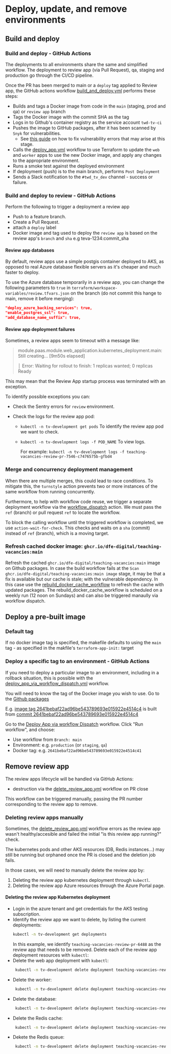 # Deploy, update, and remove environments

## Build and deploy

### Build and deploy - GitHub Actions

The deployments to all environments share the same and simplified workflow. The deployment to review app (via Pull Request), qa, staging and production go through the CI/CD pipeline.

Once the PR has been merged to main or a `deploy` tag applied to Review app, the GitHub actions workflow [build_and_deploy.yml](../.github/workflows/build_and_deploy.yml) performs these steps:

- Builds and tags a Docker image from code in the `main` (staging, prod and qa) or `review app` branch
- Tags the Docker image with the commit SHA as the tag
- Logs in to Github's container registry as the service account `twd-tv-ci`
- Pushes the image to GitHub packages, after it has been scanned by `Snyk` for vulnerabilities.
    - See [this guide](/documentation/operations/infrastructure/docker.md#docker-image-scan) on how to fix vulnerability errors that may arise at this stage.
- Calls the [deploy_app.yml](../.github/workflows/deploy_app.yml) workflow to use Terraform to update the `web` and `worker` apps to use the new Docker image, and apply any changes to the appropriate environment.
- Runs a smoke test against the deployed environment
- If deployment (push) is to the main branch, performs `Post Deployment`
- Sends a Slack notification to the `#twd_tv_dev` channel - success or failure.

### Build and deploy to review - GitHub Actions

Perform the following to trigger a deployment a review app

- Push to a feature branch.
- Create a Pull Request.
- attach a `deploy` label
- Docker image and tag used to deploy the `review app` is based on the review app's `branch` and `sha` e.g teva-1234:commit_sha

#### Review app databases
By default, review apps use a simple postgis container deployed to AKS, as opposed to real Azure database flexible servers as it's cheaper and much faster to deploy.

To use the Azure database temporarily in a review app, you can change the following parameters to `true` in `terraform/workspace-variables/review.tfvars.json` on the branch (do not commit this hange to main, remove it before merging):

```json
"deploy_azure_backing_services": true,
"enable_postgres_ssl": true,
"add_database_name_suffix": true,
```
#### Review app deployment failures

Sometimes, a review apps seem to timeout with a message like:

> module.paas.module.web_application.kubernetes_deployment.main: Still creating... [9m50s elapsed]
>
> │ Error: Waiting for rollout to finish: 1 replicas wanted; 0 replicas Ready

This may mean that the Review App startup process was terminated with an exception.

To identify possible exceptions you can:

- Check the Sentry errors for `review` environment.

- Check the logs for the review app pod:
  - `kubectl -n tv-development get pods` To identify the review app pod we want to check.
  - `kubectl -n tv-development logs -f POD_NAME` To view logs.

     For example: `kubectl -n tv-development logs -f teaching-vacancies-review-pr-7546-c7476575b-gfbd4`

### Merge and concurrency deployment management
When there are multiple merges, this could lead to race conditions. To mitigate this, the `turnstyle` action prevents two or more instances of the same workflow from running concurrently.

Furthermore, to help with workflow code reuse, we trigger a separate deployment workflow via the [workflow_dispatch](https://docs.github.com/en/actions/reference/events-that-trigger-workflows#workflow_dispatch) action. We must pass the `ref` (branch) or pull request `ref` to locate the workflow.

To block the calling workflow until the triggered workflow is completed, we use `action-wait-for-check`. This checks and waits on a `sha` (commit) instead of `ref` (branch), which is a moving target.


### Refresh cached docker image: `ghcr.io/dfe-digital/teaching-vacancies:main`

Refresh the cached `ghcr.io/dfe-digital/teaching-vacancies:main` image on Github packages. In case the build workflow fails at the `Scan ghcr.io/dfe-digital/teaching-vacancies:main image` stage, it may be that a fix is available but our cache is stale; with the vulnerable dependency. In this case use the [rebuild_docker_cache_workflow](../.github/workflows/rebuild_docker_cache.yml) to refresh the cache with updated packages. The rebuild_docker_cache_workflow is scheduled on a weekly run (12 noon on Sundays) and can also be triggered manaully via workflow dispatch.


## Deploy a pre-built image

### Default tag

If no docker image tag is specified, the makefile defaults to using the `main` tag - as specified in the makfile's `terraform-app-init:` target

### Deploy a specific tag to an environment - GitHub Actions

If you need to deploy a particular image to an environment, including in a rollback situation, this is possible with the [deploy_app_via_workflow_dispatch.yml](/.github/workflows/deploy_app_via_workflow_dispatch.yml) workflow.

You will need to know the tag of the Docker image you wish to use. Go to the [Github packages](https://github.com/DFE-Digital/teaching-vacancies/pkgs/container/teaching-vacancies)

E.g. [image tag 2641bebaf22ad96be543789693e015922e4514c4](https://hub.docker.com/layers/dfedigital/teaching-vacancies/2641bebaf22ad96be543789693e015922e4514c4/images/sha256-804c11e347b156a65c4ffe504e11e97917550d3ea11fed4e1697fdfc3725f3f7?context=explore)
is built from [commit 2641bebaf22ad96be543789693e015922e4514c4](https://github.com/DFE-Digital/teaching-vacancies/commit/2641bebaf22ad96be543789693e015922e4514c4)

Go to the [Deploy App via workflow Dispatch](https://github.com/DFE-Digital/teaching-vacancies/actions/workflows/deploy_app_via_workflow_dispatch.yml) workflow.
Click "Run workflow", and choose:
- Use workflow from `Branch: main`
- Environment: e.g. `production` (or `staging`, `qa`)
- Docker tag: e.g. `2641bebaf22ad96be543789693e015922e4514c41`

## Remove review app

The review apps lifecycle will be handled via GitHub Actions:
- destruction via the [delete_review_app.yml](../.github/workflows/delete_review_app.yml) workflow on PR close

This workflow can be triggered manually, passing the PR number corresponding to the review app to remove.

### Deleting review apps manually

Sometimes, the [delete_review_app.yml](../.github/workflows/delete_review_app.yml) workflow errors as the review app
wasn't healthy/accesible and failed the initial "is this review app running?" check.

The kubernetes pods and other AKS resources (DB, Redis instances...) may still be running but orphaned once the PR is
closed and the deletion job fails.

In those cases, we will need to manually delete the review app by:
1. Deleting the review app kubernetes deployment through `kubectl`.
2. Deleting the review app Azure resources through the Azure Portal page.

#### Deleting the review app Kubernetes deployment
- Login in the azure tenant and get credentials for the AKS testing subscription.
- Identify the review app we want to delete, by listing the current deployments:
  ```bash
  kubectl -n tv-development get deployments
  ```
  In this example, we identify `teaching-vacancies-review-pr-6488` as the review app that needs to be removed.
  Delete each of the review app deployment resources with `kubectl`:
- Delete the web app deployment with `kubectl`:
  ```bash
   kubectl -n tv-development delete deployment teaching-vacancies-review-pr-6488
  ```
- Delete the worker:
  ```bash
   kubectl -n tv-development delete deployment teaching-vacancies-review-pr-6488-worker
  ```
- Delete the database:
  ```bash
   kubectl -n tv-development delete deployment teaching-vacancies-review-pr-6488-postgres
  ```
- Delete the Redis cache:
  ```bash
   kubectl -n tv-development delete deployment teaching-vacancies-review-pr-6488-redis-cache
  ```
- Dekete the Redis queue:
  ```bash
   kubectl -n tv-development delete deployment teaching-vacancies-review-pr-6488-redis-queue
  ```
